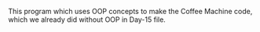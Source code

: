This program which uses OOP concepts to make the Coffee Machine code, which we already did without OOP in Day-15 file.
